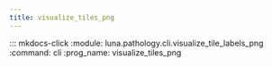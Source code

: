 ```yaml
---
title: visualize_tiles_png
---
```

::: mkdocs-click
    :module: luna.pathology.cli.visualize_tile_labels_png
    :command: cli
    :prog_name: visualize_tiles_png
